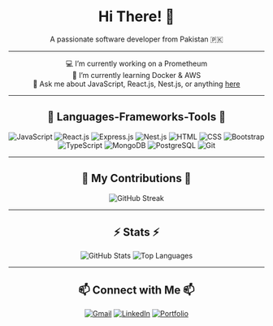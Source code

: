 <h1 align="center">Hi There! 👋</h1>

<p align="center">
A passionate software developer from Pakistan 🇵🇰
</p>

---

<p align="center">
💻 I’m currently working on a Prometheum<br>
🌱 I’m currently learning Docker & AWS<br>
💬 Ask me about JavaScript, React.js, Nest.js, or anything <a href="#">here</a><br>
</p>

---

<h2 align="center">🔧 Languages-Frameworks-Tools 🔧</h2>

<p align="center">
<img src="https://img.shields.io/badge/JavaScript-%23F7DF1E.svg?style=for-the-badge&logo=javascript&logoColor=black" alt="JavaScript">
<img src="https://img.shields.io/badge/React.js-%2320232a.svg?style=for-the-badge&logo=react&logoColor=%2361DAFB" alt="React.js">
<img src="https://img.shields.io/badge/Express.js-%23000000.svg?style=for-the-badge&logo=express&logoColor=white" alt="Express.js">
<img src="https://img.shields.io/badge/Nest.js-%23E0234E.svg?style=for-the-badge&logo=nestjs&logoColor=white" alt="Nest.js">
<img src="https://img.shields.io/badge/HTML-%23E34F26.svg?style=for-the-badge&logo=html5&logoColor=white" alt="HTML">
<img src="https://img.shields.io/badge/CSS-%231572B6.svg?style=for-the-badge&logo=css3&logoColor=white" alt="CSS">
<img src="https://img.shields.io/badge/Bootstrap-%237952B3.svg?style=for-the-badge&logo=bootstrap&logoColor=white" alt="Bootstrap">
<img src="https://img.shields.io/badge/TypeScript-%23007ACC.svg?style=for-the-badge&logo=typescript&logoColor=white" alt="TypeScript">
<img src="https://img.shields.io/badge/MongoDB-%2347A248.svg?style=for-the-badge&logo=mongodb&logoColor=white" alt="MongoDB">
<img src="https://img.shields.io/badge/PostgreSQL-%23336791.svg?style=for-the-badge&logo=postgresql&logoColor=white" alt="PostgreSQL">
<img src="https://img.shields.io/badge/Git-%23F05033.svg?style=for-the-badge&logo=git&logoColor=white" alt="Git">
</p>

---

<h2 align="center">🐍 My Contributions 🐍</h2>

<p align="center">
<img src="https://github-readme-streak-stats.herokuapp.com?user=Hussain-Hacker&theme=radical&hide_border=true" alt="GitHub Streak">
</p>

---

<h2 align="center">⚡ Stats ⚡</h2>

<p align="center">
<img src="https://github-readme-stats.vercel.app/api?username=Hussain-Hacker&show_icons=true&theme=radical" alt="GitHub Stats">
<img src="https://github-readme-stats.vercel.app/api/top-langs/?username=Hussain-Hacker&layout=compact&theme=radical" alt="Top Languages">
</p>

---

<h2 align="center">📫 Connect with Me 📫</h2>

<p align="center">
<a href="mailto:hussainhtp@example.com"><img src="https://img.shields.io/badge/Gmail-D14836?style=for-the-badge&logo=gmail&logoColor=white" alt="Gmail"></a>
<a href="https://www.linkedin.com/in/muzammal-hussain-836a96151/"><img src="https://img.shields.io/badge/LinkedIn-%230077B5.svg?style=for-the-badge&logo=linkedin&logoColor=white" alt="LinkedIn"></a>
<a href="https://yourportfolio.com"><img src="https://img.shields.io/badge/Portfolio-%23FF5722.svg?style=for-the-badge&logo=about.me&logoColor=white" alt="Portfolio"></a>
</p>
